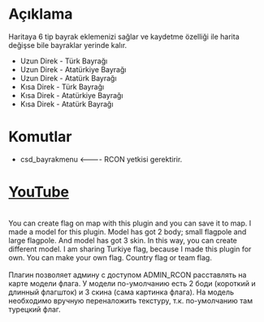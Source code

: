 # Açıklama

Haritaya 6 tip bayrak eklemenizi sağlar ve kaydetme özelliği ile harita değişse bile bayraklar yerinde kalır.
- Uzun Direk - Türk Bayrağı
- Uzun Direk - Atatürkiye Bayrağı
- Uzun Direk - Atatürk Bayrağı
- Kısa Direk - Türk Bayrağı
- Kısa Direk - Atatürkiye Bayrağı
- Kısa Direk - Atatürk Bayrağı

# Komutlar
- csd_bayrakmenu <---- RCON yetkisi gerektirir.

# [YouTube](https://www.youtube.com/watch?v=sLdGkbfK_PY)
<br>
You can create flag on map with this plugin and you can save it to map.
I made a model for this plugin. Model has got 2 body; small flagpole and large flagpole. And model has got 3 skin. In this way, you can create different model.
I am sharing Turkiye flag, because I made this plugin for own. You can make your own flag. Country flag or team flag.
<br><br>
Плагин позволяет админу с доступом ADMIN_RCON расставлять на карте модели флага. У модели по-умолчанию есть 2 боди (короткий и длинный флагшток) и 3 скина (сама картинка флага). На модель необходимо вручную переналожить текстуру, т.к. по-умолчанию там турецкий флаг.
